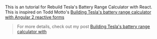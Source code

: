 This is an tutorial for Rebuild Tesla's Battery Range Calculator with React.
This is inspired on Todd Motto's [Building Tesla's battery range calculator with Angular 2 reactive forms](https://toddmotto.com/building-tesla-range-calculator-angular-2-reactive-forms)

> For more details, check out my post [Building Tesla's battery range calculator with](https://gyver98.github.io/blog/development/react/2017/02/13/react-tesla-battery-range-calculator-part1-english/)